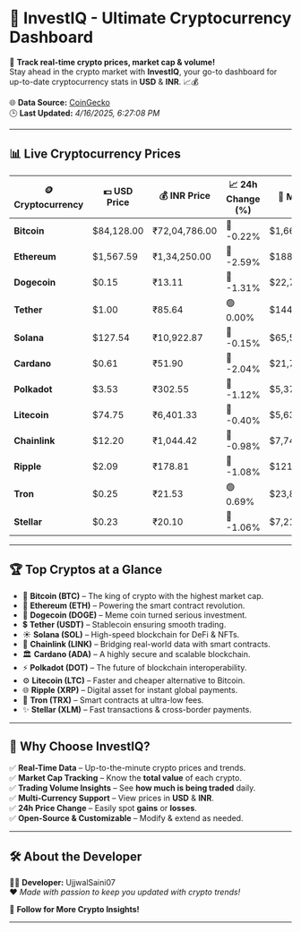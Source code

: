   
# 🚀 **InvestIQ - Ultimate Cryptocurrency Dashboard**  
📢 **Track real-time crypto prices, market cap & volume!**  
Stay ahead in the crypto market with **InvestIQ**, your go-to dashboard for up-to-date cryptocurrency stats in **USD** & **INR**. 📈💰  

🌐 **Data Source:** [CoinGecko](https://www.coingecko.com)  
🕒 **Last Updated:** *4/16/2025, 6:27:08 PM*  

---

## 📊 **Live Cryptocurrency Prices**  

| 🪙 **Cryptocurrency** | 💵 **USD Price** | 💰 **INR Price** | 📈 **24h Change (%)** | 🏦 **Market Cap (USD)** | 🔄 **24h Volume (USD)** |
|----------------------|------------------|------------------|------------------|------------------|------------------|
| **Bitcoin** | $84,128.00 | ₹72,04,786.00 | 🔴 -0.22% | $1,666,642,048,146.18 | $27,110,695,512.61 |
| **Ethereum** | $1,567.59 | ₹1,34,250.00 | 🔴 -2.59% | $188,271,545,107.19 | $12,695,739,025.93 |
| **Dogecoin** | $0.15 | ₹13.11 | 🔴 -1.31% | $22,712,467,589.56 | $762,356,425.78 |
| **Tether** | $1.00 | ₹85.64 | 🟢 0.00% | $144,635,714,015.37 | $25,779,287,176.17 |
| **Solana** | $127.54 | ₹10,922.87 | 🔴 -0.15% | $65,583,163,627.01 | $4,343,153,165.74 |
| **Cardano** | $0.61 | ₹51.90 | 🔴 -2.04% | $21,760,985,516.29 | $610,641,124.36 |
| **Polkadot** | $3.53 | ₹302.55 | 🔴 -1.12% | $5,373,177,151.44 | $139,604,003.81 |
| **Litecoin** | $74.75 | ₹6,401.33 | 🔴 -0.40% | $5,637,141,415.06 | $331,527,681.21 |
| **Chainlink** | $12.20 | ₹1,044.42 | 🔴 -0.98% | $7,747,935,726.33 | $337,239,126.21 |
| **Ripple** | $2.09 | ₹178.81 | 🔴 -1.08% | $121,486,268,130.91 | $2,944,149,130.93 |
| **Tron** | $0.25 | ₹21.53 | 🟢 0.69% | $23,870,956,165.80 | $761,444,331.40 |
| **Stellar** | $0.23 | ₹20.10 | 🔴 -1.06% | $7,215,910,515.76 | $155,055,334.17 |

---

## 🏆 **Top Cryptos at a Glance**  

- 🚀 **Bitcoin (BTC)** – The king of crypto with the highest market cap.  
- 💎 **Ethereum (ETH)** – Powering the smart contract revolution.  
- 🐶 **Dogecoin (DOGE)** – Meme coin turned serious investment.  
- 💲 **Tether (USDT)** – Stablecoin ensuring smooth trading.  
- ☀️ **Solana (SOL)** – High-speed blockchain for DeFi & NFTs.  
- 🔗 **Chainlink (LINK)** – Bridging real-world data with smart contracts.  
- 🏛 **Cardano (ADA)** – A highly secure and scalable blockchain.  
- ⚡ **Polkadot (DOT)** – The future of blockchain interoperability.  
- ⚙️ **Litecoin (LTC)** – Faster and cheaper alternative to Bitcoin.  
- 🌐 **Ripple (XRP)** – Digital asset for instant global payments.  
- 🚀 **Tron (TRX)** – Smart contracts at ultra-low fees.  
- ✨ **Stellar (XLM)** – Fast transactions & cross-border payments.  

---

## 🎯 **Why Choose InvestIQ?**  

✅ **Real-Time Data** – Up-to-the-minute crypto prices and trends.  
✅ **Market Cap Tracking** – Know the **total value** of each crypto.  
✅ **Trading Volume Insights** – See **how much is being traded** daily.  
✅ **Multi-Currency Support** – View prices in **USD** & **INR**.  
✅ **24h Price Change** – Easily spot **gains** or **losses**.  
✅ **Open-Source & Customizable** – Modify & extend as needed.  

---

## 🛠 **About the Developer**  

👨‍💻 **Developer:** UjjwalSaini07  
❤️ *Made with passion to keep you updated with crypto trends!*  

🔗 **Follow for More Crypto Insights!**  

---
